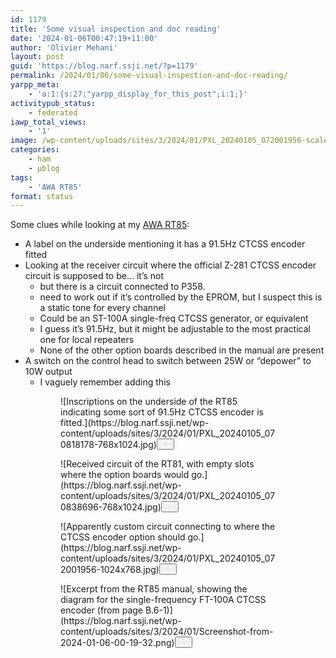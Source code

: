 ```yaml
---
id: 1179
title: 'Some visual inspection and doc reading'
date: '2024-01-06T00:47:19+11:00'
author: 'Olivier Mehani'
layout: post
guid: 'https://blog.narf.ssji.net/?p=1179'
permalink: /2024/01/06/some-visual-inspection-and-doc-reading/
yarpp_meta:
    - 'a:1:{s:27:"yarpp_display_for_this_post";i:1;}'
activitypub_status:
    - federated
iawp_total_views:
    - '1'
image: /wp-content/uploads/sites/3/2024/01/PXL_20240105_072001956-scaled.jpg
categories:
    - ham
    - µblog
tags:
    - 'AWA RT85'
format: status
---
```


Some clues while looking at my [AWA RT85](https://blog.narf.ssji.net/tag/awa-rt85/):

- A label on the underside mentioning it has a 91.5Hz CTCSS encoder fitted
- Looking at the receiver circuit where the official Z-281 CTCSS encoder circuit is supposed to be… it’s not 
    - but there is a circuit connected to P358.
    - need to work out if it’s controlled by the EPROM, but I suspect this is a static tone for every channel
    - Could be an ST-100A single-freq CTCSS generator, or equivalent
    - I guess it’s 91.5Hz, but it might be adjustable to the most practical one for local repeaters
    - None of the other option boards described in the manual are present
- A switch on the control head to switch between 25W or “depower” to 10W output 
    - I vaguely remember adding this

<figure class="wp-block-gallery has-nested-images columns-2 wp-block-gallery-7 is-layout-flex wp-block-gallery-is-layout-flex"><figure class="wp-block-image size-large wp-lightbox-container" data-wp-context="{"imageId":"6770cbdd4a386"}" data-wp-interactive="core/image">![Inscriptions on the underside of the RT85 indicating some sort of 91.5Hz CTCSS encoder is fitted.](https://blog.narf.ssji.net/wp-content/uploads/sites/3/2024/01/PXL_20240105_070818178-768x1024.jpg)<button aria-haspopup="dialog" aria-label="Enlarge image: Inscriptions on the underside of the RT85 indicating some sort of 91.5Hz CTCSS encoder is fitted." class="lightbox-trigger" data-wp-init="callbacks.initTriggerButton" data-wp-on-async--click="actions.showLightbox" data-wp-style--right="state.imageButtonRight" data-wp-style--top="state.imageButtonTop" type="button"> <svg fill="none" height="12" viewbox="0 0 12 12" width="12" xmlns="http://www.w3.org/2000/svg"><path d="M2 0a2 2 0 0 0-2 2v2h1.5V2a.5.5 0 0 1 .5-.5h2V0H2Zm2 10.5H2a.5.5 0 0 1-.5-.5V8H0v2a2 2 0 0 0 2 2h2v-1.5ZM8 12v-1.5h2a.5.5 0 0 0 .5-.5V8H12v2a2 2 0 0 1-2 2H8Zm2-12a2 2 0 0 1 2 2v2h-1.5V2a.5.5 0 0 0-.5-.5H8V0h2Z" fill="#fff"></path></svg></button></figure><figure class="wp-block-image size-large wp-lightbox-container" data-wp-context="{"imageId":"6770cbdd4a988"}" data-wp-interactive="core/image">![Received circuit of the RT81, with empty slots where the option boards would go.](https://blog.narf.ssji.net/wp-content/uploads/sites/3/2024/01/PXL_20240105_070838696-768x1024.jpg)<button aria-haspopup="dialog" aria-label="Enlarge image: Received circuit of the RT81, with empty slots where the option boards would go." class="lightbox-trigger" data-wp-init="callbacks.initTriggerButton" data-wp-on-async--click="actions.showLightbox" data-wp-style--right="state.imageButtonRight" data-wp-style--top="state.imageButtonTop" type="button"> <svg fill="none" height="12" viewbox="0 0 12 12" width="12" xmlns="http://www.w3.org/2000/svg"><path d="M2 0a2 2 0 0 0-2 2v2h1.5V2a.5.5 0 0 1 .5-.5h2V0H2Zm2 10.5H2a.5.5 0 0 1-.5-.5V8H0v2a2 2 0 0 0 2 2h2v-1.5ZM8 12v-1.5h2a.5.5 0 0 0 .5-.5V8H12v2a2 2 0 0 1-2 2H8Zm2-12a2 2 0 0 1 2 2v2h-1.5V2a.5.5 0 0 0-.5-.5H8V0h2Z" fill="#fff"></path></svg></button></figure><figure class="wp-block-image size-large wp-lightbox-container" data-wp-context="{"imageId":"6770cbdd4ae70"}" data-wp-interactive="core/image">![Apparently custom circuit connecting to where the CTCSS encoder option should go.](https://blog.narf.ssji.net/wp-content/uploads/sites/3/2024/01/PXL_20240105_072001956-1024x768.jpg)<button aria-haspopup="dialog" aria-label="Enlarge image: Apparently custom circuit connecting to where the CTCSS encoder option should go." class="lightbox-trigger" data-wp-init="callbacks.initTriggerButton" data-wp-on-async--click="actions.showLightbox" data-wp-style--right="state.imageButtonRight" data-wp-style--top="state.imageButtonTop" type="button"> <svg fill="none" height="12" viewbox="0 0 12 12" width="12" xmlns="http://www.w3.org/2000/svg"><path d="M2 0a2 2 0 0 0-2 2v2h1.5V2a.5.5 0 0 1 .5-.5h2V0H2Zm2 10.5H2a.5.5 0 0 1-.5-.5V8H0v2a2 2 0 0 0 2 2h2v-1.5ZM8 12v-1.5h2a.5.5 0 0 0 .5-.5V8H12v2a2 2 0 0 1-2 2H8Zm2-12a2 2 0 0 1 2 2v2h-1.5V2a.5.5 0 0 0-.5-.5H8V0h2Z" fill="#fff"></path></svg></button></figure><figure class="wp-block-image size-large wp-lightbox-container" data-wp-context="{"imageId":"6770cbdd4b489"}" data-wp-interactive="core/image">![Excerpt from the RT85 manual, showing the diagram for the single-frequency FT-100A CTCSS encoder (from page B.6-1)](https://blog.narf.ssji.net/wp-content/uploads/sites/3/2024/01/Screenshot-from-2024-01-06-00-19-32.png)<button aria-haspopup="dialog" aria-label="Enlarge image: Excerpt from the RT85 manual, showing the diagram for the single-frequency FT-100A CTCSS encoder (from page B.6-1)" class="lightbox-trigger" data-wp-init="callbacks.initTriggerButton" data-wp-on-async--click="actions.showLightbox" data-wp-style--right="state.imageButtonRight" data-wp-style--top="state.imageButtonTop" type="button"> <svg fill="none" height="12" viewbox="0 0 12 12" width="12" xmlns="http://www.w3.org/2000/svg"><path d="M2 0a2 2 0 0 0-2 2v2h1.5V2a.5.5 0 0 1 .5-.5h2V0H2Zm2 10.5H2a.5.5 0 0 1-.5-.5V8H0v2a2 2 0 0 0 2 2h2v-1.5ZM8 12v-1.5h2a.5.5 0 0 0 .5-.5V8H12v2a2 2 0 0 1-2 2H8Zm2-12a2 2 0 0 1 2 2v2h-1.5V2a.5.5 0 0 0-.5-.5H8V0h2Z" fill="#fff"></path></svg></button></figure></figure>